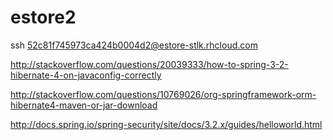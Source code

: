 estore2
=======

ssh 52c81f745973ca424b0004d2@estore-stlk.rhcloud.com

http://stackoverflow.com/questions/20039333/how-to-spring-3-2-hibernate-4-on-javaconfig-correctly

http://stackoverflow.com/questions/10769026/org-springframework-orm-hibernate4-maven-or-jar-download

http://docs.spring.io/spring-security/site/docs/3.2.x/guides/helloworld.html